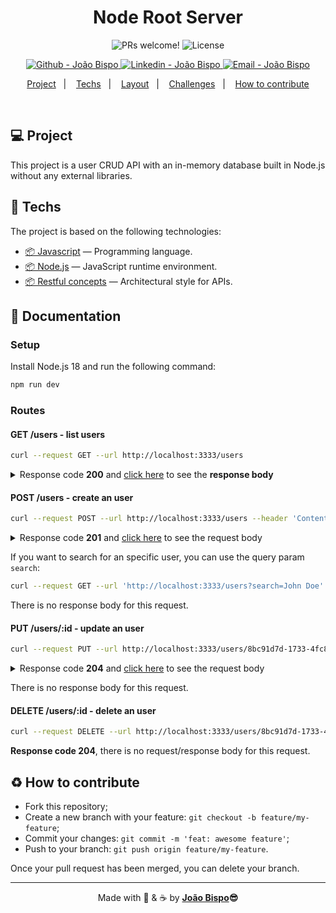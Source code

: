 <meta charset="utf-8">

<h1 align="center">
 Node Root Server
</h1>

<p align="center">
 <img src="https://img.shields.io/static/v1?label=PRs&message=welcome&color=2BA5A5&labelColor=1C1C1C" alt="PRs welcome!" />

  <img alt="License" src="https://img.shields.io/static/v1?label=license&message=not specified&color=2BA5A5&labelColor=1C1C1C">
</p>
<p align="center">
  <a href="https://github.com/joaobispo2077" target="_blank" >
    <img alt="Github - João Bispo" src="https://img.shields.io/badge/Github--%4B0082?style=plastic&labelColor=1C1C1C&color=2BA5A5&logo=github">
  </a>
  <a href="https://www.linkedin.com/in/joaobispo2077/" target="_blank" >
    <img alt="Linkedin - João Bispo" src="https://img.shields.io/badge/Linkedin--%23F8952D?style=plastic&labelColor=1C1C1C&color=2BA5A5&logo=linkedin">
  </a>
  <a href="mailto:joaobispo2077@gmail.com" target="_blank" >
    <img alt="Email - João Bispo" src="https://img.shields.io/badge/Email--%23F8952D?style=plastic&labelColor=1C1C1C&color=2BA5A5&logo=gmail">
  </a>
</p>

<p align="center">
  <a href="#-project">Project</a>&nbsp;&nbsp;&nbsp;|&nbsp;&nbsp;&nbsp;
  <a href="#-technologies">Techs</a>&nbsp;&nbsp;&nbsp;|&nbsp;&nbsp;&nbsp;
  <a href="#-layout">Layout</a>&nbsp;&nbsp;&nbsp;|&nbsp;&nbsp;&nbsp;
  <a href="#-challenges">Challenges</a>&nbsp;&nbsp;&nbsp;|&nbsp;&nbsp;&nbsp;
  <a href="#%EF%B8%8F-how-to-contribute">How to contribute</a>
</p>

<br>

## 💻 Project

This project is a user CRUD API with an in-memory database built in Node.js without any external libraries.

## 🚀 Techs

The project is based on the following technologies:

- [📦 Javascript](https://developer.mozilla.org/en-US/docs/Web/JavaScript) — Programming language.
- [📦 Node.js](https://nodejs.org/en/) — JavaScript runtime environment.
- [📦 Restful concepts](https://restfulapi.net/) — Architectural style for APIs.

## 🔖 Documentation

### Setup

Install Node.js 18 and run the following command:

```bash
npm run dev
```

### Routes

#### GET /users - list users

```bash
curl --request GET --url http://localhost:3333/users
```



<details>
  <summary>Response code <b>200</b> and <u>click here</u> to see the <b>response body</b></summary>

```json
[
	{
    "id": "8bc91d7d-1733-4fc8-a280-f3723d5f9a03",
		"name": "John Doe",
		"email": "john.doe@gmail.com"
	},
	{
    "id": "1bc91d7d-1733-4fc8-a280-f3723d5f9a06",
		"name": "John Doe 2",
		"email": "john.doe2@gmail.com"
	}
]
```

</details>

#### POST /users - create an user

```bash
curl --request POST --url http://localhost:3333/users --header 'Content-Type: application/json' --data '{"name": "John Doe", "email": "john.doe@gmail.com"}'
```



<details>
  <summary>Response code <b>201</b> and <u>click here</u> to see the request body</summary>

```json
{
	"name": "John Doe",
	"email": "jjjj"
}
```
</details>

If you want to search for an specific user, you can use the query param `search`:

```bash
curl --request GET --url 'http://localhost:3333/users?search=John Doe'
```

There is no response body for this request.

#### PUT /users/:id - update an user

```bash
curl --request PUT --url http://localhost:3333/users/8bc91d7d-1733-4fc8-a280-f3723d5f9a03 --header 'Content-Type: application/json' --data '{"name": "John Doe 2", "email": "john2.doe@gmail.com"}'
```

<details>
  <summary>Response code <b>204</b> and <u>click here</u> to see the request body</summary>

```json
{
	"email": "updatedmail",
	"name": "updated name"
}
```
</details>

There is no response body for this request.

#### DELETE /users/:id - delete an user

```bash
curl --request DELETE --url http://localhost:3333/users/8bc91d7d-1733-4fc8-a280-f3723d5f9a03
```

**Response code 204**, there is no request/response body for this request.

## ♻️ How to contribute

- Fork this repository;
- Create a new branch with your feature: `git checkout -b feature/my-feature`;
- Commit your changes: `git commit -m 'feat: awesome feature'`;
- Push to your branch: `git push origin feature/my-feature`.

Once your pull request has been merged, you can delete your branch.

---

<p align="center">Made with 💙 & ☕  by <strong><a href="https://www.linkedin.com/in/joaobispo2077/">João Bispo</a>😎 </strong> </p>
